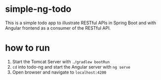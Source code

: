 # simple-ng-todo
This is a simple todo app to illustrate RESTful APIs in Spring Boot and with Angular frontend as a consumer of the RESTful API.

# how to run
1. Start the Tomcat Server with `./gradlew bootRun`
2. `cd` into todo-ng and start the Angular server with `ng serve`
3. Open browser and navigate to `localhost:4200`
